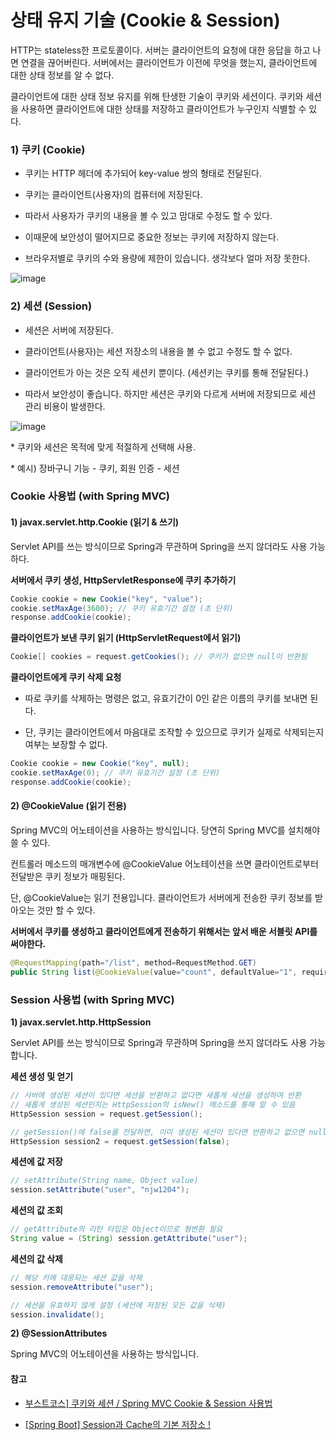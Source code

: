 # 상태 유지 기술 (Cookie & Session)

HTTP는 stateless한 프로토콜이다. 서버는 클라이언트의 요청에 대한 응답을 하고 나면 연결을 끊어버린다. 서버에서는 클라이언트가 이전에 무엇을 했는지, 클라이언트에 대한 상태 정보를 알 수 없다.



클라이언트에 대한 상태 정보 유지를 위해 탄생한 기술이 쿠키와 세션이다. 쿠키와 세션을 사용하면 클라이언트에 대한 상태를 저장하고 클라이언트가 누구인지 식별할 수 있다.



### **1) 쿠키 (Cookie)**

- 쿠키는 HTTP 헤더에 추가되어 key-value 쌍의 형태로 전달된다.

- 쿠키는 클라이언트(사용자)의 컴퓨터에 저장된다.

- 따라서 사용자가 쿠키의 내용을 볼 수 있고 맘대로 수정도 할 수 있다.

- 이때문에 보안성이 떨어지므로 중요한 정보는 쿠키에 저장하지 않는다.

- 브라우저별로 쿠키의 수와 용량에 제한이 있습니다. 생각보다 얼마 저장 못한다.

![image](https://user-images.githubusercontent.com/55625864/91639242-34107b00-ea50-11ea-907e-5a84112182c0.png)

### **2) 세션 (Session)**

- 세션은 서버에 저장된다.

- 클라이언트(사용자)는 세션 저장소의 내용을 볼 수 없고 수정도 할 수 없다.

- 클라이언트가 아는 것은 오직 세션키 뿐이다. (세션키는 쿠키를 통해 전달된다.)

- 따라서 보안성이 좋습니다. 하지만 세션은 쿠키와 다르게 서버에 저장되므로 세션 관리 비용이 발생한다.

![image](https://user-images.githubusercontent.com/55625864/91639293-76d25300-ea50-11ea-9bb2-22e16942e256.png)

\* 쿠키와 세션은 목적에 맞게 적절하게 선택해 사용.

\* 예시) 장바구니 기능 - 쿠키, 회원 인증 - 세션



### Cookie 사용법 (with Spring MVC)



#### **1) javax.servlet.http.Cookie (읽기 & 쓰기)**

Servlet API를 쓰는 방식이므로 Spring과 무관하며 Spring을 쓰지 않더라도 사용 가능하다.



**서버에서 쿠키 생성, HttpServletResponse에 쿠키 추가하기**

```java
Cookie cookie = new Cookie("key", "value");
cookie.setMaxAge(3600); // 쿠키 유효기간 설정 (초 단위)
response.addCookie(cookie);
```



**클라이언트가 보낸 쿠키 읽기 (HttpServletRequest에서 읽기)**

```java
Cookie[] cookies = request.getCookies(); // 쿠키가 없으면 null이 반환됨
```



**클라이언트에게 쿠키 삭제 요청**

- 따로 쿠키를 삭제하는 명령은 없고, 유효기간이 0인 같은 이름의 쿠키를 보내면 된다.

- 단, 쿠키는 클라이언트에서 마음대로 조작할 수 있으므로 쿠키가 실제로 삭제되는지 여부는 보장할 수 없다.

```java
Cookie cookie = new Cookie("key", null);
cookie.setMaxAge(0); // 쿠키 유효기간 설정 (초 단위)
response.addCookie(cookie);
```



#### **2) @CookieValue (읽기 전용)**

Spring MVC의 어노테이션을 사용하는 방식입니다. 당연히 Spring MVC를 설치해야 쓸 수 있다.

컨트롤러 메소드의 매개변수에 @CookieValue 어노테이션을 쓰면 클라이언트로부터 전달받은 쿠키 정보가 매핑된다.

단, @CookieValue는 읽기 전용입니다. 클라이언트가 서버에게 전송한 쿠키 정보를 받아오는 것만 할 수 있다.

**서버에서 쿠키를 생성하고 클라이언트에게 전송하기 위해서는 앞서 배운 서블릿 API를 써야한다.**

```java
@RequestMapping(path="/list", method=RequestMethod.GET)
public String list(@CookieValue(value="count", defaultValue="1", required=true) String value) {  // 생략 }
```





### Session 사용법 (with Spring MVC)



**1) javax.servlet.http.HttpSession**

Servlet API를 쓰는 방식이므로 Spring과 무관하며 Spring을 쓰지 않더라도 사용 가능합니다.



**세션 생성 및 얻기**

```java
// 서버에 생성된 세션이 있다면 세션을 반환하고 없다면 새롭게 세션을 생성하여 반환 
// 새롭게 생성된 세션인지는 HttpSession의 isNew() 메소드를 통해 알 수 있음 
HttpSession session = request.getSession(); 

// getSession()에 false를 전달하면, 이미 생성된 세션이 있다면 반환하고 없으면 null을 반환 
HttpSession session2 = request.getSession(false);
```



**세션에 값 저장**

```java
// setAttribute(String name, Object value) 
session.setAttribute("user", "njw1204");
```



**세션의 값 조회**

```java
// getAttribute의 리턴 타입은 Object이므로 형변환 필요 
String value = (String) session.getAttribute("user");
```



**세션의 값 삭제**

```java
// 해당 키에 대응되는 세션 값을 삭제
session.removeAttribute("user"); 

// 세션을 유효하지 않게 설정 (세션에 저장된 모든 값을 삭제) 
session.invalidate();
```



**2) @SessionAttributes**

Spring MVC의 어노테이션을 사용하는 방식입니다.





#### 참고

- [부스트코스\] 쿠키와 세션 / Spring MVC Cookie & Session 사용법](http://blog.naver.com/njw1204/221641159167)

- [[Spring Boot] Session과 Cache의 기본 저장소 !](https://sabarada.tistory.com/22)